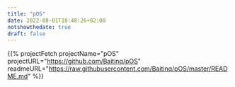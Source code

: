```yaml
---
title: "pOS"
date: 2022-08-01T18:48:26+02:00
notshowthedate: true
draft: false
---
```


{{% projectFetch projectName="pOS" projectURL="https://github.com/Baitinq/pOS" readmeURL="https://raw.githubusercontent.com/Baitinq/pOS/master/README.md" %}}


